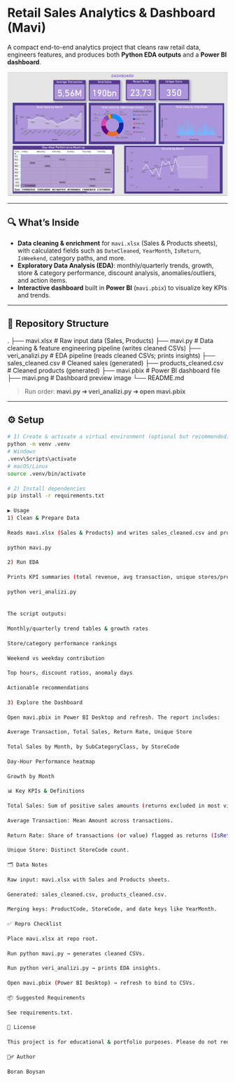 
# Retail Sales Analytics & Dashboard (Mavi)

A compact end-to-end analytics project that cleans raw retail data, engineers features, and produces both **Python EDA outputs** and a **Power BI dashboard**.

![Dashboard Preview](mavi.png)

---

## 🔍 What’s Inside

- **Data cleaning & enrichment** for `mavi.xlsx` (Sales & Products sheets), with calculated fields such as `DateCleaned`, `YearMonth`, `IsReturn`, `IsWeekend`, category paths, and more.  
- **Exploratory Data Analysis (EDA)**: monthly/quarterly trends, growth, store & category performance, discount analysis, anomalies/outliers, and action items.  
- **Interactive dashboard** built in **Power BI** (`mavi.pbix`) to visualize key KPIs and trends.

---

## 🧭 Repository Structure



.
├── mavi.xlsx # Raw input data (Sales, Products)
├── mavi.py # Data cleaning & feature engineering pipeline (writes cleaned CSVs)
├── veri_analizi.py # EDA pipeline (reads cleaned CSVs; prints insights)
├── sales_cleaned.csv # Cleaned sales (generated)
├── products_cleaned.csv # Cleaned products (generated)
├── mavi.pbix # Power BI dashboard file
├── mavi.png # Dashboard preview image
└── README.md


> Run order: **mavi.py ➜ veri_analizi.py ➜ open mavi.pbix**

---

## ⚙️ Setup

```bash
# 1) Create & activate a virtual environment (optional but recommended)
python -m venv .venv
# Windows
.venv\Scripts\activate
# macOS/Linux
source .venv/bin/activate

# 2) Install dependencies
pip install -r requirements.txt

▶️ Usage
1) Clean & Prepare Data

Reads mavi.xlsx (Sales & Products) and writes sales_cleaned.csv and products_cleaned.csv with rich date fields, weekend flags, absolute quantities, return flags, English category fills, and full category paths.

python mavi.py

2) Run EDA

Prints KPI summaries (total revenue, avg transaction, unique stores/products), monthly/quarterly trends & growth, store and category leaderboards, discount stats, and outlier/anomaly detection.

python veri_analizi.py


The script outputs:

Monthly/quarterly trend tables & growth rates

Store/category performance rankings

Weekend vs weekday contribution

Top hours, discount ratios, anomaly days

Actionable recommendations

3) Explore the Dashboard

Open mavi.pbix in Power BI Desktop and refresh. The report includes:

Average Transaction, Total Sales, Return Rate, Unique Store

Total Sales by Month, by SubCategoryClass, by StoreCode

Day-Hour Performance heatmap

Growth by Month

📊 Key KPIs & Definitions

Total Sales: Sum of positive sales amounts (returns excluded in most views).

Average Transaction: Mean Amount across transactions.

Return Rate: Share of transactions (or value) flagged as returns (IsReturn=True).

Unique Store: Distinct StoreCode count.

🗂 Data Notes

Raw input: mavi.xlsx with Sales and Products sheets.

Generated: sales_cleaned.csv, products_cleaned.csv.

Merging keys: ProductCode, StoreCode, and date keys like YearMonth.

✅ Repro Checklist

Place mavi.xlsx at repo root.

Run python mavi.py → generates cleaned CSVs.

Run python veri_analizi.py → prints EDA insights.

Open mavi.pbix (Power BI Desktop) → refresh to bind to CSVs.

📦 Suggested Requirements

See requirements.txt.

📝 License

This project is for educational & portfolio purposes. Please do not redistribute the raw data without permission.

🙋‍♂️ Author

Boran Boysan
